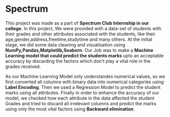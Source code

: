 # Spectrum

This project was made as a part of **Spectrum Club Internship in our college**.
In this project, We were provided with a data-set of students with their grades and other attributes associated with the students, 
like their age,gender,address,freetime,studytime and many others.
At the initial stage, we did some data cleaning and visualisation using **NumPy,Pandas,Matplotlib,Seaborn**.
Our Job was to make a **Machine Learning model that could predict the students marks** upto an acceptable accuracy by discarding the factors which don't play a vital role in the grades received.

As our Machine Learning Model only understandes numerical values, so we first converted all columns with binary data into 
numerical categories using **Label Encoding**. Then we used a Regression Model to predict the student marks using all attributes.
Finally in order to enhance the accuracy of our model, we checked how each attribute in the data affected the student Grades 
and tried to discard all irrelevant columns and predict the marks using only the most vital factors using **Backward elimination**.
